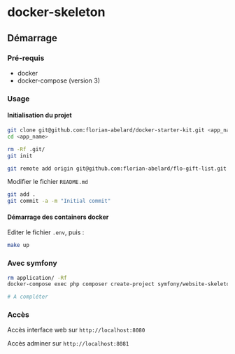 # docker-skeleton

## Démarrage

### Pré-requis

* docker
* docker-compose (version 3)

### Usage

#### Initialisation du projet

```bash
git clone git@github.com:florian-abelard/docker-starter-kit.git <app_name>
cd <app_name>

rm -Rf .git/
git init

git remote add origin git@github.com:florian-abelard/flo-gift-list.git
```

Modifier le fichier `README.md`

```bash
git add .
git commit -a -m "Initial commit"
```

#### Démarrage des containers docker

Editer le fichier `.env`, puis : 
```bash
make up
```

### Avec symfony

```bash
rm application/ -Rf
docker-compose exec php composer create-project symfony/website-skeleton application

# A compléter
```

### Accès

Accès interface web sur `http://localhost:8080`

Accès adminer sur `http://localhost:8081`

